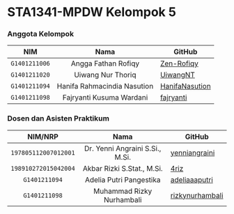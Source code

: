 # STA1341-MPDW Kelompok 5
### Anggota Kelompok
|    **NIM**    |            **Nama**           | **GitHub**                                          |
|:-------------:|:-----------------------------:|-----------------------------------------------------|
| `G1401211006` |      Angga Fathan Rofiqy      | [Zen-Rofiqy](https://github.com/Zen-Rofiqy )        |
| `G1401211020` |       Uiwang Nur Thoriq       | [UiwangNT](https://github.com/UiwangNT)             |
| `G1401211094` | Hanifa   Rahmacindia Nasution | [HanifaNasution](https://github.com/HanifaNasution) |
| `G1401211098` |   Fajryanti   Kusuma Wardani  | [fajryanti](http://github.com/fajryanti)            |

### Dosen dan Asisten Praktikum
|    **NIM/NRP**    |            **Nama**           | **GitHub**                                          |
|:-------------:|:-----------------------------:|-----------------------------------------------------|
| `197805112007012001` |  Dr. Yenni Angraini S.Si., M.Si.          | [yenniangraini](https://github.com/yenniangraini)        |
| `198910272015042004` |       Akbar Rizki S.Stat., M.Si.       | [4riz](https://github.com/4riz)             |
| `G1401211094` | Adelia Putri Pangestika | [adeliaaaputri](https://github.com/adeliaaaputri) |
| `G1401211098` |   Muhammad Rizky Nurhambali  | [rizkynurhambali](http://github.com/rizkynurhambali)            |
